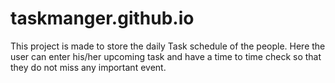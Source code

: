 # taskmanger.github.io
This project is made to store the daily Task schedule of the people. Here the user can enter his/her upcoming task and have a time to time check so that they do not miss any important event.
